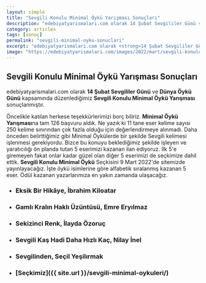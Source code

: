 ```yaml
---
layout: simple
title: "Sevgili Konulu Minimal Öykü Yarışması Sonuçları"
description: "edebiyatyarismalari.com olarak 14 Şubat Sevgililer Günü ve Dünya Öykü Günü kapsamında düzenlediğimiz Sevgili Konulu Minimal Öykü Yarışması sonuçlanmıştır."
category: articles
tags: [sonuç]
permalink: "sevgili-minimal-oyku-sonuclari"
excerpt: "edebiyatyarismalari.com olarak <strong>14 Şubat Sevgililer Günü</strong> ve <strong>Dünya Öykü Günü</strong> kapsamında düzenlediğimiz <strong>Sevgili Konulu Minimal Öykü Yarışması</strong> sonuçlanmıştır."
image: "https://edebiyatyarismalari.com/images/2022/mart/sevgili-konulu-minimal-oyku-yarismasi-kazananlar.jpg"
---
```


## Sevgili Konulu Minimal Öykü Yarışması Sonuçları
edebiyatyarismalari.com olarak **14 Şubat Sevgililer Günü** ve **Dünya Öykü Günü** kapsamında düzenlediğimiz **Sevgili Konulu Minimal Öykü Yarışması** sonuçlanmıştır.  

Öncelikle katılan herkese teşekkürlerimizi borç biliriz. **Minimal Öykü Yarışması**na tam 126 başvuru aldık. Ne yazık ki 11 tane eser kelime sayısı 250 kelime sınırından çok fazla olduğu için değerlendirmeye alınmadı. Daha önceden belirttiğimiz gibi Minimal Öykülerde bir şekilde Sevgili kelimesi işlenmesi gerekiyordu. Bizce bu konuyu beklediğimiz şekilde işleyen ve yaratıcılığı ön planda tutan 5 eserimizi kazanan ilan ediyoruz. İlk 5'e giremeyen fakat onlar kadar güzel olan diğer 5 eserimizi de seçkimize dahil ettik. 
**Sevgili Konulu Minimal Öykü** Seçkisini 9 Mart 2022'de sitemizde yayınlayacağız. İşte öykü isimlerine göre alfabetik sıralanmış kazanan 5 eser. Ödül kazanan yazarlarımıza en yakın zamanda ulaşacağız. 


- ### Eksik Bir Hikâye, İbrahim Kiloatar

- ### Gamlı Kralın Haklı Üzüntüsü, Emre Eryılmaz

- ### Sekizinci Renk, İlayda Özoruç

- ### Sevgili Kaş Hadi Daha Hızlı Kaç, Nilay İnel

- ### Sevgilinden, Seçil Yeşilırmak


- ### [Seçkimiz]({{ site.url }}/sevgili-minimal-oykuleri/)
